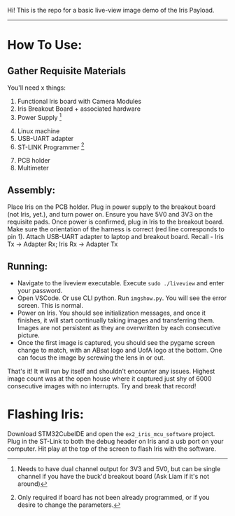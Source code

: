Hi! This is the repo for a basic live-view image demo of the Iris Payload.

---

# How To Use:
## Gather Requisite Materials
You'll need x things:
1. Functional Iris board with Camera Modules
2. Iris Breakout Board + associated hardware
3. Power Supply [^1]
[^1]: Needs to have dual channel output for 3V3 and 5V0, but can be single channel if you have the buck'd breakout board (Ask Liam if it's not around)
4. Linux machine
5. USB-UART adapter
6. ST-LINK Programmer [^2]
[^2]: Only required if board has not been already programmed, or if you desire to change the parameters.
7. PCB holder
8. Multimeter
## Assembly:
Place Iris on the PCB holder. Plug in power supply to the breakout board (not Iris, yet.), and turn power on. Ensure you have 5V0 and 3V3 on the requisite pads.
Once power is confirmed, plug in Iris to the breakout board. Make sure the orientation of the harness is correct (red line corresponds to pin 1).
Attach USB-UART adapter to laptop and breakout board. Recall - Iris Tx -> Adapter Rx; Iris Rx -> Adapter Tx

## Running:
- Navigate to the liveview executable. Execute `sudo ./liveview` and enter your password.
- Open VSCode. Or use CLI python. Run `imgshow.py`. You will see the error screen. This is normal.
- Power on Iris. You should see initialization messages, and once it finishes, it will start continually taking images and transferring them. Images are not persistent as they are overwritten by each consecutive picture.
- Once the first image is captured, you should see the pygame screen change to match, with an ABsat logo and UofA logo at the bottom. One can focus the image by screwing the lens in or out.

That's it! It will run by itself and shouldn't encounter any issues. Highest image count was at the open house where it captured just shy of 6000 consecutive images with no interrupts. Try and break that record!

# Flashing Iris:
Download STM32CubeIDE and open the `ex2_iris_mcu_software` project. Plug in the ST-Link to both the debug header on Iris and a usb port on your computer. Hit play at the top of the screen to flash Iris with the software.
 
